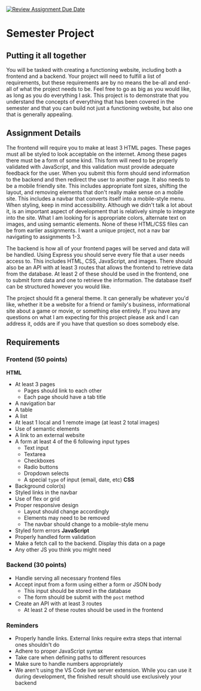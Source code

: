 [![Review Assignment Due Date](https://classroom.github.com/assets/deadline-readme-button-22041afd0340ce965d47ae6ef1cefeee28c7c493a6346c4f15d667ab976d596c.svg)](https://classroom.github.com/a/-5WEYIiA)
# Semester Project

## Putting it all together
You will be tasked with creating a functioning website, including both a frontend and a backend. Your project will need to fulfill a list of requirements, but these requirements are by no means the be-all and end-all of what the project needs to be. Feel free to go as big as you would like, as long as you do everything I ask. This project is to demonstrate that you understand the concepts of everything that has been covered in the semester and that you can build not just a functioning website, but also one that is generally appealing.

## Assignment Details
The frontend will require you to make at least 3 HTML pages. These pages must all be styled to look acceptable on the internet. Among these pages there must be a form of some kind. This form will need to be properly validated with JavaScript, and this validation must provide adequate feedback for the user. When you submit this form should send information to the backend and then redirect the user to another page. It also needs to be a mobile friendly site. This includes appropriate font sizes, shifting the layout, and removing elements that don't really make sense on a mobile site. This includes a navbar that converts itself into a mobile-style menu. When styling, keep in mind accessibility. Although we didn't talk a lot about it, is an important aspect of development that is relatively simple to integrate into the site. What I am looking for is appropriate colors, alternate text on images, and using semantic elements. None of these HTML/CSS files can be from earlier assignments. I want a unique project, not a nav bar navigating to assignments 1-3.

The backend is how all of your frontend pages will be served and data will be handled. Using Express you should serve every file that a user needs access to. This includes HTML, CSS, JavaScript, and images. There should also be an API with at least 3 routes that allows the frontend to retrieve data from the database. At least 2 of these should be used in the frontend, one to submit form data and one to retrieve the information. The database itself can be structured however you would like.

 The project should fit a general theme. It can generally be whatever you'd like, whether it be a website for a friend or family's business, informational site about a game or movie, or something else entirely. If you have any questions on what I am expecting for this project please ask and I can address it, odds are if you have that question so does somebody else.

## Requirements
### Frontend (50 points)
**HTML**
- At least 3 pages
	- Pages should link to each other
	- Each page should have a tab title
- A navigation bar
- A table
- A list
- At least 1 local and 1 remote image (at least 2 total images)
- Use of semantic elements
- A link to an external website
- A form at least 4 of the 6 following input types
	- Text input
	- Textarea
	- Checkboxes
	- Radio buttons
	- Dropdown selects
	- A special `type` of input (email, date, etc)
**CSS**
- Background color(s)
- Styled links in the navbar
- Use of flex or grid
- Proper responsive design
	- Layout should change accordingly
	- Elements may need to be removed
	- The navbar should change to a mobile-style menu
- Styled form errors
**JavaScript**
- Properly handled form validation
- Make a fetch call to the backend. Display this data on a page
- Any other JS you think you might need
### Backend (30 points)
- Handle serving all necessary frontend files
- Accept input from a form using either a form or JSON body
	- This input should be stored in the database
	- The form should be submit with the `post` method
- Create an API with at least 3 routes
	- At least 2 of these routes should be used in the frontend
### Reminders
- Properly handle links. External links require extra steps that internal ones shouldn't do
- Adhere to proper JavaScript syntax
- Take care when defining paths to different resources
- Make sure to handle numbers appropriately
- We aren't using the VS Code live server extension. While you can use it during development, the finished result should use exclusively your backend
